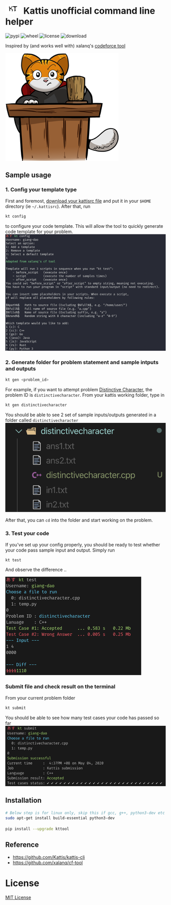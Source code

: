 # <img src="https://raw.githubusercontent.com/heiseish/kt/master/img/icon.png" width="50" height="30"> Kattis unofficial command line helper
![pypi](https://img.shields.io/pypi/v/kttool.svg)
![wheel](https://img.shields.io/pypi/wheel/kttool.svg)
![license](https://img.shields.io/pypi/l/kttool.svg)
![download](https://static.pepy.tech/badge/kttool)

Inspired by (and works well with) xalanq's [codeforce tool](https://github.com/xalanq/cf-tool)

<img src="https://raw.githubusercontent.com/heiseish/kt/master/img/kattis_icon.png">

## Sample usage

### 1. Config your template type
First and foremost, [download your kattisrc file](https://open.kattis.com/download/kattisrc) and put it in your `$HOME` directory (ie `~/.kattisrc`). After that, run
```bash
kt config
```
to configure your code template. This will allow the tool to quickly generate code template for your problem.
<img src="https://raw.githubusercontent.com/heiseish/kt/master/img/config.png">



### 2. Generate folder for problem statement and sample intputs and outputs
```bash
kt gen <problem_id>
```

For example, if you want to attempt problem [Distinctive Character](https://open.kattis.com/problems/distinctivecharacter), the problem ID is `distinctivecharacter`. From your kattis working folder, type in
```bash
kt gen distinctivecharacter
```
You should be able to see 2 set of sample inputs/outputs generated in a folder called `distinctivecharacter`
<img src="https://raw.githubusercontent.com/heiseish/kt/master/img/gen.png">

After that, you can `cd` into the folder and start working on the problem. 

### 3. Test your code
If you've set up your config properly, you should be ready to test whether your code pass sample input and output. Simply run
```bash
kt test
```
And observe the difference ..

<img src="https://raw.githubusercontent.com/heiseish/kt/master/img/diff.png">


### Submit file and check result on the terminal

From your current problem folder
```bash
kt submit
```
You should be able to see how many test cases your code has passed so far
<img src="https://raw.githubusercontent.com/heiseish/kt/master/img/ac.png">


## Installation
```bash
# Below step is for linux only, skip this if gcc, g++, python3-dev etc have been installed
sudo apt-get install build-essential python3-dev

pip install --upgrade kttool
```

## Reference 
- https://github.com/Kattis/kattis-cli
- https://github.com/xalanq/cf-tool

# License
[MIT License](LICENSE)
